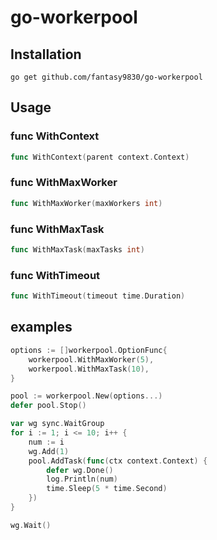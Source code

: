 # go-workerpool

## Installation
```shell
go get github.com/fantasy9830/go-workerpool
```


## Usage
### func WithContext
```go
func WithContext(parent context.Context)
```

### func WithMaxWorker
```go
func WithMaxWorker(maxWorkers int)
```

### func WithMaxTask
```go
func WithMaxTask(maxTasks int)
```

### func WithTimeout
```go
func WithTimeout(timeout time.Duration)
```

## examples
```go
options := []workerpool.OptionFunc{
    workerpool.WithMaxWorker(5),
    workerpool.WithMaxTask(10),
}

pool := workerpool.New(options...)
defer pool.Stop()

var wg sync.WaitGroup
for i := 1; i <= 10; i++ {
    num := i
    wg.Add(1)
    pool.AddTask(func(ctx context.Context) {
        defer wg.Done()
        log.Println(num)
        time.Sleep(5 * time.Second)
    })
}

wg.Wait()
```